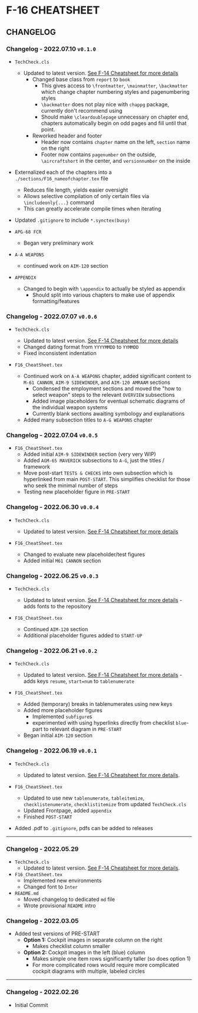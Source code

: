 # F-16 CHEATSHEET

## CHANGELOG

### Changelog - 2022.07.10 `v0.1.0`

- `TechCheck.cls`
  - Updated to latest version. [See F-14 Cheatsheet for more details](https://github.com/Techneatium/F14_CheatSheet/blob/master/CHANGELOG.md)
    - Changed base class from `report` to `book`
      - This gives access to `\frontmatter`, `\mainmatter`, `\backmatter` which change chapter numbering styles and pagenumbering styles
      - `\backmatter` does not play nice with `chappg` package, currently don't recommend using
      - Should make `\cleardoublepage` unnecessary on chapter end, chapters automatically begin on odd pages and fill until that point.
    - Reworked header and footer
      - Header now contains `chapter` name on the left, `section` name on the right
      - Footer now contains `pagenumber` on the outside, `\aircraftshort` in the center, and `versionnumber` on the inside

- Externalized each of the chapters into a `./sections/F16_nameofchapter.tex` file
  - Reduces file length, yields easier oversight
  - Allows selective compilation of only certain files via `\includeonly{...}` command
  - This can greatly accelerate compile times when iterating

- Updated `.gitignore` to include `*.synctex(busy)`

- `APG-68 FCR`
  - Began very preliminary work

- `A-A WEAPONS`
  - continued work on `AIM-120` section

- `APPENDIX`
  - Changed to begin with `\appendix` to actually be styled as appendix
    - Should split into various chapters to make use of appendix formatting/features

### Changelog - 2022.07.07 `v0.0.6`

- `TechCheck.cls`
  - Updated to latest version. [See F-14 Cheatsheet for more details](https://github.com/Techneatium/F14_CheatSheet/blob/master/CHANGELOG.md)
  - Changed dating format from `YYYYMMDD` to `YYMMDD`
  - Fixed inconsistent indentation

- `F16_CheatSheet.tex`
  - Continued work on `A-A WEAPONS` chapter, added significant content to `M-61 CANNON`, `AIM-9 SIDEWINDER`, and `AIM-120 AMRAAM` sections
    - Condensed the employment sections and moved the "how to select weapon" steps to the relevant `OVERVIEW` subsections
    - Added image placeholders for eventual schematic diagrams of the individual weapon systems
    - Currently blank sections awaiting symbology and explanations
  - Added many subsection titles to `A-G WEAPONS` chapter

### Changelog - 2022.07.04 `v0.0.5`

- `F16_CheatSheet.tex`
  - Added initial `AIM-9 SIDEWINDER` section (very very WIP)
  - Added `AGM-65 MAVERICK` subsections to `A-G`, just the titles / framework
  - Move post-start `TESTS & CHECKS` into own subsection which is hyperlinked from main `POST-START`. This simplifies checklist for those who seek the minimal number of steps
  - Testing new placeholder figure in `PRE-START`

### Changelog - 2022.06.30 `v0.0.4`

- `TechCheck.cls`
  - Updated to latest version. [See F-14 Cheatsheet for more details](https://github.com/Techneatium/F14_CheatSheet/blob/master/CHANGELOG.md)

- `F16_CheatSheet.tex`
  - Changed to evaluate new placeholder/test figures
  - Added initial `M61 CANNON` section

### Changelog - 2022.06.25 `v0.0.3`

- `TechCheck.cls`
  - Updated to latest version. [See F-14 Cheatsheet for more details](https://github.com/Techneatium/F14_CheatSheet/blob/master/CHANGELOG.md) - adds fonts to the repository

- `F16_CheatSheet.tex`
  - Continued `AIM-120` section
  - Additional placeholder figures added to `START-UP`

### Changelog - 2022.06.21 `v0.0.2`

- `TechCheck.cls`
  - Updated to latest version. [See F-14 Cheatsheet for more details](https://github.com/Techneatium/F14_CheatSheet/blob/master/CHANGELOG.md) - adds keys `resume`, `start=num` to `tablenumerate`

- `F16_CheatSheet.tex`
  - Added (temporary) breaks in tablenumerates using new keys
  - Added more placeholder figures
    - Implemented `subfigure`s
    - experimented with using hyperlinks directly from checklist `blue`-part to relevant diagram in `PRE-START`
  - Began initial `AIM-120` section

### Changelog - 2022.06.19 `v0.0.1`

- `TechCheck.cls`
  - Updated to latest version. [See F-14 Cheatsheet for more details](https://github.com/Techneatium/F14_CheatSheet/blob/master/CHANGELOG.md).

- `F16_CheatSheet.tex`
  - Updated to use new `tablenumerate`, `tableitemize`, `checklistenumerate`, `checklistitemize` from updated `TechCheck.cls`
  - Updated Frontpage, added `appendix`
  - Finished `POST-START`

- Added .pdf to `.gitignore`, pdfs can be added to releases

***

### Changelog - 2022.05.29

- `TechCheck.cls`
  - Updated to latest version. [See F-14 Cheatsheet for more details](https://github.com/Techneatium/F14_CheatSheet/blob/master/CHANGELOG.md).
- `F16_CheatSheet.tex`
  - Implemented new environments
  - Changed font to `Inter`
- `README.md`
  - Moved changelog to dedicated `md` file
  - Wrote provisional `README` intro

### Changelog - 2022.03.05

- Added test versions of PRE-START
  - **Option 1:** Cockpit images in separate column on the right
    - Makes checklist column smaller
  - **Option 2:** Cockpit images in the left (blue) column
    - Makes simple one item rows significantly taller (so does option 1)
    - For more complicated rows would require more complicated cockpit diagrams with multiple, labeled circles

***

### Changelog - 2022.02.26

- Initial Commit
